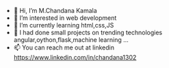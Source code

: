 - 👋 Hi, I’m M.Chandana Kamala
- 👀 I’m interested in web development
- 🌱 I’m currently learning html,css,JS
- 💞️ I had done small projects on trending technologies angular,oython,flask,machine learning ...
- 📫 You can reach me out at linkedin https://www.linkedin.com/in/chandana1302

<!---
Chandana1302/Chandana1302 is a ✨ special ✨ repository because its `README.md` (this file) appears on your GitHub profile.
You can click the Preview link to take a look at your changes.
--->
